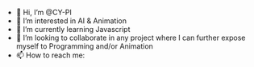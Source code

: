 - 👋 Hi, I’m @CY-PI
- 👀 I’m interested in AI & Animation
- 🌱 I’m currently learning Javascript
- 💞️ I’m looking to collaborate in any project where I can further expose myself to Programming and/or Animation
- 📫 How to reach me: 

<!---
CY-PI/CY-PI is a ✨ special ✨ repository because its `README.md` (this file) appears on your GitHub profile.
You can click the Preview link to take a look at your changes.
--->
